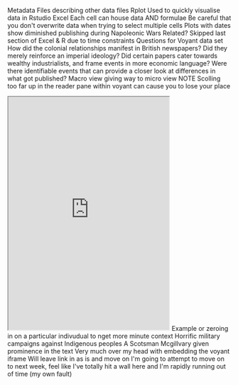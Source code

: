 Metadata
  Files describing other data files
Rplot
  Used to quickly visualise data in Rstudio
Excel
  Each cell can house data AND formulae
  Be careful that you don't overwrite data when trying to select multiple cells
Plots with dates show diminished publishing during Napoleonic Wars
  Related?
Skipped last section of Excel & R due to time constraints
Questions for Voyant data set
  How did the colonial relationships manifest in British newspapers?
  Did they merely reinforce an imperial ideology?
  Did certain papers cater towards wealthy industrialists, and frame events in more economic language?
  Were there identifiable events that can provide a closer look at differences in what got published?
    Macro view giving way to micro view
  NOTE Scolling too far up in the reader pane within voyant can cause you to lose your place
  <iframe style='width: 362px; height: 523px;' src='https://voyant-tools.org/tool/Trends/?query=%22general%20wayne%22&chartType=bar&corpus=45b6a8dc30279ab024c83877695069ba'></iframe>
    Example or zeroing in on a particular indivudual to nget more minute context
    Horrific military campaigns against Indigenous peoples
    A Scotsman Mcgillvary given prominence in the text
 Very much over my head with embedding the voyant iframe
   Will leave link in as is and move on
 I'm going to attempt to move on to next week, feel like I've totally hit a wall here and I'm rapidly running out of time (my own fault)
